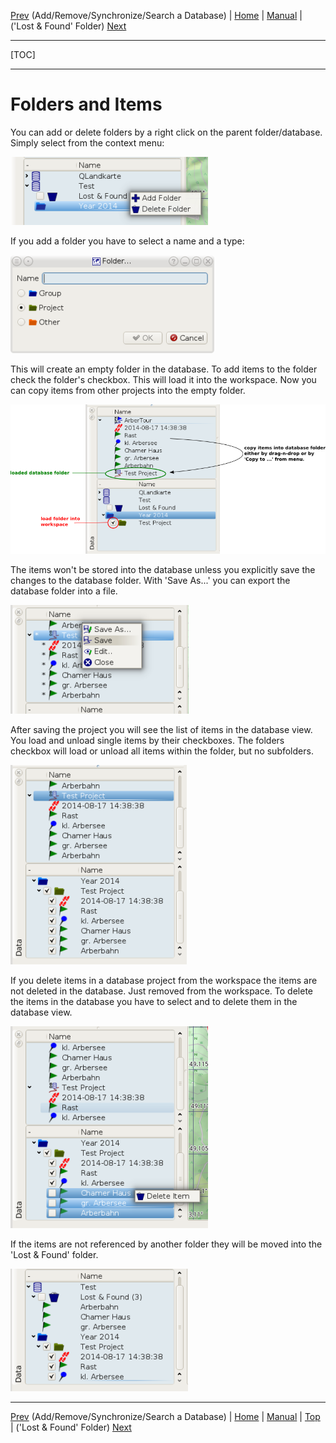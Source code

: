 [Prev](DocGisDatabaseAddRemove) (Add/Remove/Synchronize/Search a Database) | [Home](Home) | [Manual](DocMain) | ('Lost & Found' Folder) [Next](DocGisDatabaseLostFound)
- - -
[TOC]
- - -

# Folders and Items

You can add or delete folders by a right click on the parent folder/database. Simply select from the context menu:

![maproom2](images/DocGisDatabaseFolderItems/maproom1.png)

If you add a folder you have to select a name and a type:

![maproom2](images/DocGisDatabaseFolderItems/maproom6.png)

This will create an empty folder in the database. To add items to the folder check the folder's checkbox. This will load it into the workspace. Now you can copy items from other projects into the empty folder.

![maproom2](images/DocGisDatabaseFolderItems/maproom3.png)

The items won't be stored into the database unless you explicitly save the changes to the database folder. With 'Save As...' you can export the database folder into a file.

![maproom2](images/DocGisDatabaseFolderItems/maproom4.png)

After saving  the project you will see the list of items in the database view. You load and unload single items by their checkboxes. The folders checkbox will  load or unload all items within the folder, but no subfolders.

![maproom2](images/DocGisDatabaseFolderItems/maproom5.png)

If you delete items in a database project from the workspace the items are not deleted in the database. Just removed from the workspace. To delete the items in the database you have to select and to delete them in the database view.

![maproom2](images/DocGisDatabaseFolderItems/maproom7.png)

If the items are not referenced by another folder they will be moved into the 'Lost & Found' folder.

![maproom2](images/DocGisDatabaseFolderItems/maproom8.png)

- - -
[Prev](DocGisDatabaseAddRemove) (Add/Remove/Synchronize/Search a Database) | [Home](Home) | [Manual](DocMain) | [Top](#) | ('Lost & Found' Folder) [Next](DocGisDatabaseLostFound)
